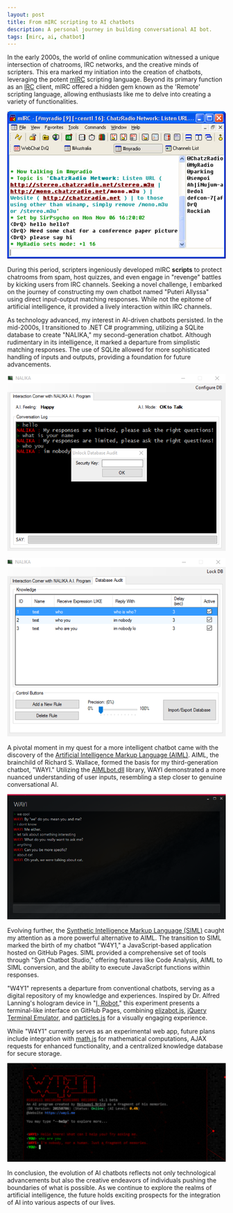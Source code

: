 ```yaml
---
layout: post
title: From mIRC scripting to AI chatbots
description: A personal journey in building conversational AI bot.
tags: [mirc, ai, chatbot]
---
```


In the early 2000s, the world of online communication witnessed a unique intersection of chatrooms, IRC networks, and the creative minds of scripters. This era marked my initiation into the creation of chatbots, leveraging the potent [mIRC]([#](http://www.mirc.com/)) scripting language. Beyond its primary function as an [IRC](https://en.wikipedia.org/wiki/Internet_Relay_Chat) client, mIRC offered a hidden gem known as the 'Remote' scripting language, allowing enthusiasts like me to delve into creating a variety of functionalities.

![mIRC GUI](/assets/post-images/mirc1.jpg)

During this period, scripters ingeniously developed mIRC **scripts** to protect chatrooms from spam, host quizzes, and even engage in "revenge" battles by kicking users from IRC channels. Seeking a novel challenge, I embarked on the journey of constructing my own chatbot named "Puteri Allyssa" using direct input-output matching responses. While not the epitome of artificial intelligence, it provided a lively interaction within IRC channels.

As technology advanced, my interest in AI-driven chatbots persisted. In the mid-2000s, I transitioned to .NET C# programming, utilizing a SQLite database to create "NALIKA," my second-generation chatbot. Although rudimentary in its intelligence, it marked a departure from simplistic matching responses. The use of SQLite allowed for more sophisticated handling of inputs and outputs, providing a foundation for future advancements.

![NALIKA GUI #1](/assets/post-images/nalika-app1.png)

![NALIKA GUI #2](/assets/post-images/nalika-app2.png)

A pivotal moment in my quest for a more intelligent chatbot came with the discovery of the [Artificial Intelligence Markup Language (AIML)](http://www.alicebot.org/aiml.html). AIML, the brainchild of Richard S. Wallace, formed the basis for my third-generation chatbot, "WAYI." Utilizing the [AIMLbot.dll](http://aimlbot.sourceforge.net/) library, WAYI demonstrated a more nuanced understanding of user inputs, resembling a step closer to genuine conversational AI.

![WAYI GUI](/assets/post-images/wayi-app.png)

Evolving further, the [Synthetic Intelligence Markup Language (SIML)](http://simlbot.com/) caught my attention as a more powerful alternative to AIML. The transition to SIML marked the birth of my chatbot "W4Y1," a JavaScript-based application hosted on GitHub Pages. SIML provided a comprehensive set of tools through "Syn Chatbot Studio," offering features like Code Analysis, AIML to SIML conversion, and the ability to execute JavaScript functions within responses.

"W4Y1" represents a departure from conventional chatbots, serving as a digital repository of my knowledge and experiences. Inspired by Dr. Alfred Lanning's hologram device in "[I, Robot](http://www.imdb.com/title/tt0343818/)," this experiment presents a terminal-like interface on GitHub Pages, combining [elizabot.js](http://www.masswerk.at/elizabot/), [jQuery Terminal Emulator](http://terminal.jcubic.pl/), and [particles.js](http://vincentgarreau.com/particles.js/) for a visually engaging experience.

While "W4Y1" currently serves as an experimental web app, future plans include integration with [math.js](http://mathjs.org/) for mathematical computations, AJAX requests for enhanced functionality, and a centralized knowledge database for secure storage.

![W4Y1 GUI](/assets/post-images/w4y1-app.png)

In conclusion, the evolution of AI chatbots reflects not only technological advancements but also the creative endeavors of individuals pushing the boundaries of what is possible. As we continue to explore the realms of artificial intelligence, the future holds exciting prospects for the integration of AI into various aspects of our lives.